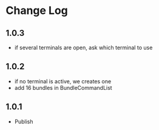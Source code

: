 # Change Log


## 1.0.3
- if several terminals are open, ask which terminal to use

## 1.0.2

- if no terminal is active, we creates one
- add 16 bundles in BundleCommandList 

## 1.0.1

- Publish